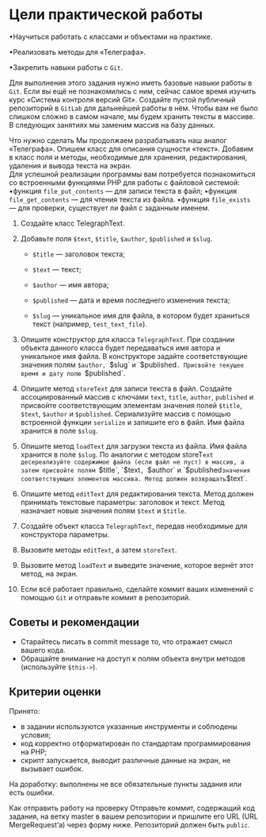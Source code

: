 # Цели практической работы

•Научиться работать с классами и объектами на практике.

•Реализовать методы для «Телеграфа».

•Закрепить навыки работы с `Git`.

Для выполнения этого задания нужно иметь базовые навыки работы в `Git`. Если вы ещё не познакомились с ним, сейчас самое время изучить курс «Система контроля версий Git».
Создайте пустой публичный репозиторий в `GitLab` для дальнейшей работы в нём. Чтобы вам не было слишком сложно в самом начале, мы будем хранить тексты в массиве. В следующих занятиях мы заменим массив на базу данных.

Что нужно сделать
Мы продолжаем разрабатывать наш аналог «Телеграфа». Опишем класс для описания сущности «текст». Добавим в класс поля и методы, необходимые для хранения, редактирования, удаления и вывода текста на экран.  
Для успешной реализации программы вам потребуется познакомиться со встроенными функциями PHP для работы с файловой системой:
•функция `file_put_contents` — для записи текста в файл;
•функция `file_get_contents` — для чтения текста из файла.
•функция `file_exists` — для проверки, существует ли файл с заданным именем.

1. Создайте класс TelegraphText.
2. Добавьте поля `$text`, `$title`, `$author`, `$published` и `$slug`.

   - `$title` — заголовок текста;
   - `$text` — текст;
   - `$author` — имя автора;
   - `$published` — дата и время последнего изменения текста;

   - `$slug` — уникальное имя для файла, в котором будет храниться текст (например, `test_text_file`).

3. Опишите конструктор для класса `TelegraphText`. При создании объекта данного класса будет передаваться имя автора и уникальное имя файла. В конструкторе задайте соответствующие значения полям `$author, `$slug` и `$published`. Присвойте текущее время и дату полю `$published`.
4. Опишите метод `storeText` для записи текста в файл. Создайте ассоциированный массив с ключами `text`, `title`, `author`, `published` и присвойте соответствующим элементам значения полей `$title`, `$text`, `$author` и `$published`. Сериализуйте массив с помощью встроенной функции `serialize` и запишите его в файл. Имя файла хранится в поле `$slug`.
5. Опишите метод `loadText` для загрузки текста из файла. Имя файла хранится в поле `$slug`. По аналогии с методом storeT`ext десереализуйте содержимое файла (если файл не пуст) в массив, а затем присвойте полям `$title`, `$text`, `$author` и `$published`значения соответствующих элементов массива. Метод должен возвращать`$text`.
6. Опишите метод `editText` для редактирования текста. Метод должен принимать текстовые параметры: заголовок и текст. Метод назначает новые значения полям `$text` и `$title`.
7. Создайте объект класса `TelegraphText`, передав необходимые для конструктора параметры.
8. Вызовите методы `editText`, а затем `storeText`.
9. Вызовите метод `loadText` и выведите значение, которое вернёт этот метод, на экран.
10. Если всё работает правильно, сделайте коммит ваших изменений с помощью `Git` и отправьте коммит в репозиторий.

## Советы и рекомендации

- Старайтесь писать в commit message то, что отражает смысл вашего кода.
- Обращайте внимание на доступ к полям объекта внутри методов (используйте `$this->`).

## Критерии оценки

Принято:

- в задании используются указанные инструменты и соблюдены условия;
- код корректно отформатирован по стандартам программирования на PHP;
- скрипт запускается, выводит различные данные на экран, не вызывает ошибок.

На доработку: выполнены не все обязательные пункты задания или есть ошибки.

Как отправить работу на проверку
Отправьте коммит, содержащий код задания, на ветку master в вашем репозитории и пришлите его URL (URL MergeRequest’а) через форму ниже. Репозиторий должен быть `public`.
